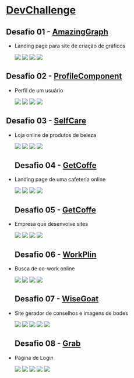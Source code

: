 # [DevChallenge](https://www.devchallenge.com.br/)

## Desafio 01 - [AmazingGraph](https://www.devchallenge.com.br/challenges/5ec9a7fc10e94a38493d3910/details)

- Landing page para site de criação de gráficos

  <img src="https://img.shields.io/badge/-beginner-green?style=for-the-badge">
  <img src="https://img.shields.io/badge/-frontend-ff69b4?style=for-the-badge">
  <img src="https://img.shields.io/badge/-html-orange?style=for-the-badge">
  <img src="https://img.shields.io/badge/-css-blue?style=for-the-badge">

## Desafio 02 - [ProfileComponent](https://www.devchallenge.com.br/challenges/5f0b4acaa5fec43156149044/details)

- Perfil de um usuário

  <img src="https://img.shields.io/badge/-beginner-green?style=for-the-badge">
  <img src="https://img.shields.io/badge/-frontend-ff69b4?style=for-the-badge">
  <img src="https://img.shields.io/badge/-html-orange?style=for-the-badge">
  <img src="https://img.shields.io/badge/-css-blue?style=for-the-badge">

## Desafio 03 - [SelfCare](https://www.devchallenge.com.br/challenges/5f14fad2130a5d78f89d9642/details)

- Loja online de produtos de beleza

  <img src="https://img.shields.io/badge/-beginner-green?style=for-the-badge">
  <img src="https://img.shields.io/badge/-frontend-ff69b4?style=for-the-badge">
  <img src="https://img.shields.io/badge/-html-orange?style=for-the-badge">
  <img src="https://img.shields.io/badge/-css-blue?style=for-the-badge">

  ## Desafio 04 - [GetCoffe](https://www.devchallenge.com.br/challenges/5f94dfc04b6510002196cb1d/details)

- Landing page de uma cafeteria online

  <img src="https://img.shields.io/badge/-beginner-green?style=for-the-badge">
  <img src="https://img.shields.io/badge/-frontend-ff69b4?style=for-the-badge">
  <img src="https://img.shields.io/badge/-html-orange?style=for-the-badge">
  <img src="https://img.shields.io/badge/-css-blue?style=for-the-badge">

  ## Desafio 05 - [GetCoffe](https://www.devchallenge.com.br/challenges/5ed47992adee277fae224a0b/details)

- Empresa que desenvolve sites

  <img src="https://img.shields.io/badge/-beginner-green?style=for-the-badge">
  <img src="https://img.shields.io/badge/-frontend-ff69b4?style=for-the-badge">
  <img src="https://img.shields.io/badge/-html-orange?style=for-the-badge">
  <img src="https://img.shields.io/badge/-css-blue?style=for-the-badge">

  ## Desafio 06 - [WorkPlin](https://www.devchallenge.com.br/challenges/5fb5baad237c230021976396/details)

- Busca de co-work online

  <img src="https://img.shields.io/badge/-beginner-green?style=for-the-badge">
  <img src="https://img.shields.io/badge/-frontend-ff69b4?style=for-the-badge">
  <img src="https://img.shields.io/badge/-html-orange?style=for-the-badge">
  <img src="https://img.shields.io/badge/-css-blue?style=for-the-badge">

  ## Desafio 07 - [WiseGoat](https://www.devchallenge.com.br/challenges/5f14f8d5130a5d78f89d9640/details)

- Site gerador de conselhos e imagens de bodes

  <img src="https://img.shields.io/badge/-beginner-green?style=for-the-badge">
  <img src="https://img.shields.io/badge/-frontend-ff69b4?style=for-the-badge">
  <img src="https://img.shields.io/badge/-html-orange?style=for-the-badge">
  <img src="https://img.shields.io/badge/-css-blue?style=for-the-badge">
  <img src ="https://img.shields.io/badge/-javascript-yellow?style=for-the-badge">

  ## Desafio 08 - [Grab](https://www.devchallenge.com.br/challenges/5f261924ecb9243236c05385/details)

- Página de Login

  <img src="https://img.shields.io/badge/-beginner-green?style=for-the-badge">
  <img src="https://img.shields.io/badge/-frontend-ff69b4?style=for-the-badge">
  <img src="https://img.shields.io/badge/-html-orange?style=for-the-badge">
  <img src="https://img.shields.io/badge/-css-blue?style=for-the-badge">
  <img src ="https://img.shields.io/badge/-javascript-yellow?style=for-the-badge">
